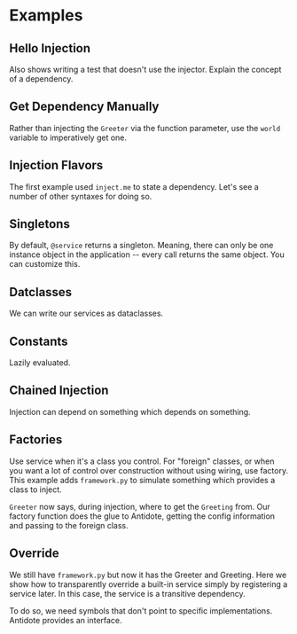 # Examples

## Hello Injection

Also shows writing a test that doesn't use the injector.
Explain the concept of a dependency.

## Get Dependency Manually

Rather than injecting the ``Greeter`` via the function parameter, use the ``world`` variable to imperatively get one.

## Injection Flavors

The first example used ``inject.me`` to state a dependency.
Let's see a number of other syntaxes for doing so.

## Singletons

By default, ``@service`` returns a singleton.
Meaning, there can only be one instance object in the application -- every call returns the same object.
You can customize this.

## Datclasses

We can write our services as dataclasses.

## Constants

Lazily evaluated.

## Chained Injection

Injection can depend on something which depends on something.

## Factories

Use service when it's a class you control.
For "foreign" classes, or when you want a lot of control over construction without using wiring, use factory.
This example adds ``framework.py`` to simulate something which provides a class to inject.

``Greeter`` now says, during injection, where to get the ``Greeting`` from.
Our factory function does the glue to Antidote, getting the config information and passing to the foreign class.

## Override

We still have ``framework.py`` but now it has the Greeter and Greeting.
Here we show how to transparently override a built-in service simply by registering a service later.
In this case, the service is a transitive dependency.

To do so, we need symbols that don't point to specific implementations.
Antidote provides an interface.



